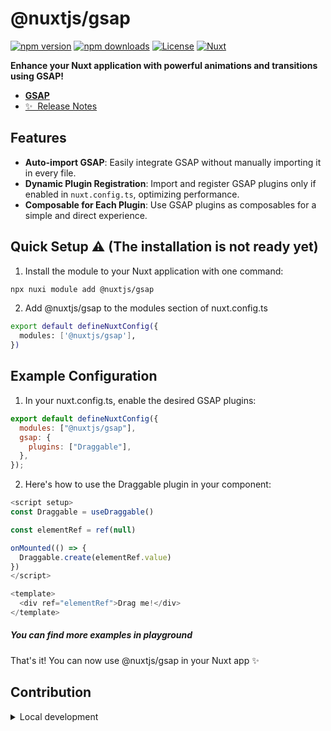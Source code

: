 <!--
Get your module up and running quickly.

Find and replace all on all files (CMD+SHIFT+F):
- Name: @nuxtjs/gsap
- Package name: @nuxtjs/gsap
- Description: GSAP integration for Nuxt.
-->

# @nuxtjs/gsap

[![npm version][npm-version-src]][npm-version-href]
[![npm downloads][npm-downloads-src]][npm-downloads-href]
[![License][license-src]][license-href]
[![Nuxt][nuxt-src]][nuxt-href]

**Enhance your Nuxt application with powerful animations and transitions using GSAP!**

- [**GSAP**](https://gsap.com/)
- [✨ &nbsp;Release Notes](/CHANGELOG.md)
  <!-- - [🏀 Online playground](https://stackblitz.com/github/your-org/@nuxtjs/gsap?file=playground%2Fapp.vue) -->
  <!-- - [📖 &nbsp;Documentation](https://example.com) -->

## Features

- **Auto-import GSAP**: Easily integrate GSAP without manually importing it in every file.
- **Dynamic Plugin Registration**: Import and register GSAP plugins only if enabled in `nuxt.config.ts`, optimizing performance.
- **Composable for Each Plugin**: Use GSAP plugins as composables for a simple and direct experience.

## Quick Setup ⚠️ (The installation is not ready yet)

1. Install the module to your Nuxt application with one command:

```bash
npx nuxi module add @nuxtjs/gsap
```

2. Add @nuxtjs/gsap to the modules section of nuxt.config.ts

```bash
export default defineNuxtConfig({
  modules: ['@nuxtjs/gsap'],
})
```

## Example Configuration

1. In your nuxt.config.ts, enable the desired GSAP plugins:

```js
export default defineNuxtConfig({
  modules: ["@nuxtjs/gsap"],
  gsap: {
    plugins: ["Draggable"],
  },
});
```

2. Here's how to use the Draggable plugin in your component:

```js
<script setup>
const Draggable = useDraggable()

const elementRef = ref(null)

onMounted(() => {
  Draggable.create(elementRef.value)
})
</script>

<template>
  <div ref="elementRef">Drag me!</div>
</template>
```

##### You can find more examples in playground

That's it! You can now use @nuxtjs/gsap in your Nuxt app ✨

## Contribution

<details>
  <summary>Local development</summary>
  
  ```bash
  # Install dependencies
  npm install
  
  # Generate type stubs
  npm run dev:prepare
  
  # Develop with the playground
  npm run dev
  
  # Build the playground
  npm run dev:build
  
  # Run ESLint
  npm run lint
  
  # Run Vitest
  npm run test
  npm run test:watch
  
  # Release new version
  npm run release
  ```

</details>

<!-- Badges -->

[npm-version-src]: https://img.shields.io/npm/v/@nuxtjs/gsap/latest.svg?style=flat&colorA=020420&colorB=00DC82
[npm-version-href]: https://npmjs.com/package/@nuxtjs/gsap
[npm-downloads-src]: https://img.shields.io/npm/dm/@nuxtjs/gsap.svg?style=flat&colorA=020420&colorB=00DC82
[npm-downloads-href]: https://npm.chart.dev/@nuxtjs/gsap
[license-src]: https://img.shields.io/npm/l/@nuxtjs/gsap.svg?style=flat&colorA=020420&colorB=00DC82
[license-href]: https://npmjs.com/package/@nuxtjs/gsap
[nuxt-src]: https://img.shields.io/badge/Nuxt-020420?logo=nuxt.js
[nuxt-href]: https://nuxt.com
